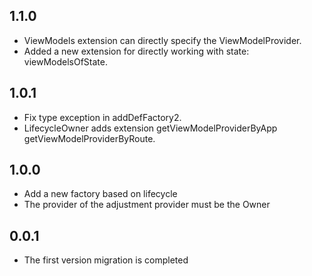 ## 1.1.0

* ViewModels extension can directly specify the ViewModelProvider.
* Added a new extension for directly working with state: viewModelsOfState.

## 1.0.1

* Fix type exception in addDefFactory2.
* LifecycleOwner adds extension getViewModelProviderByApp getViewModelProviderByRoute.

## 1.0.0

* Add a new factory based on lifecycle
* The provider of the adjustment provider must be the Owner

## 0.0.1

* The first version migration is completed
